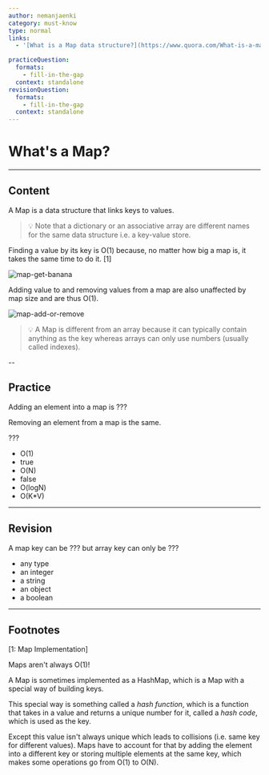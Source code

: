 ```yaml
---
author: nemanjaenki
category: must-know
type: normal
links:
  - '[What is a Map data structure?](https://www.quora.com/What-is-a-map-data-structure-How-does-it-store-data){discussion}'

practiceQuestion:
  formats:
    - fill-in-the-gap
  context: standalone
revisionQuestion:
  formats:
    - fill-in-the-gap
  context: standalone
---
```


# What's a Map?

---
## Content

A Map is a data structure that links keys to values.

> 💡 Note that a dictionary or an associative array are different names for the same data structure i.e. a key-value store. 

Finding a value by its key is O(1) because, no matter how big a map is, it takes the same time to do it. [1]

![map-get-banana](https://img.enkipro.com/207792353e00a4117cbbc62594a8788f.gif)

Adding value to and removing values from a map are also unaffected by map size and are thus O(1).

![map-add-or-remove](https://img.enkipro.com/eebddfae318999c0c250463a9596cd74.gif)

> 💡 A Map is different from an array because it can typically contain anything as the key whereas arrays can only use numbers (usually called indexes).

--
## Practice

Adding an element into a map is ???

Removing an element from a map is the same.

???

- O(1)
- true
- O(N)
- false
- O(logN)
- O(K*V)

---
## Revision

A map key can be ??? but array key can only be ???

- any type
- an integer
- a string
- an object
- a boolean

---
## Footnotes

[1: Map Implementation]

Maps aren't always O(1)!

A Map is sometimes implemented as a HashMap, which is a Map with a special way of building keys.

This special way is something called a *hash function*, which is a function that takes in a value and returns a unique number for it, called a *hash code*, which is used as the key.

Except this value isn't always unique which leads to collisions (i.e. same key for different values). Maps have to account for that by adding the element into a different key or storing multiple elements at the same key, which makes some operations go from O(1) to O(N).